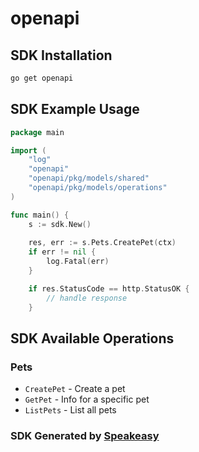 # openapi

<!-- Start SDK Installation -->
## SDK Installation

```bash
go get openapi
```
<!-- End SDK Installation -->

## SDK Example Usage
<!-- Start SDK Example Usage -->
```go
package main

import (
    "log"
    "openapi"
    "openapi/pkg/models/shared"
    "openapi/pkg/models/operations"
)

func main() {
    s := sdk.New()
    
    res, err := s.Pets.CreatePet(ctx)
    if err != nil {
        log.Fatal(err)
    }

    if res.StatusCode == http.StatusOK {
        // handle response
    }
```
<!-- End SDK Example Usage -->

<!-- Start SDK Available Operations -->
## SDK Available Operations


### Pets

* `CreatePet` - Create a pet
* `GetPet` - Info for a specific pet
* `ListPets` - List all pets
<!-- End SDK Available Operations -->

### SDK Generated by [Speakeasy](https://docs.speakeasyapi.dev/docs/using-speakeasy/client-sdks)
